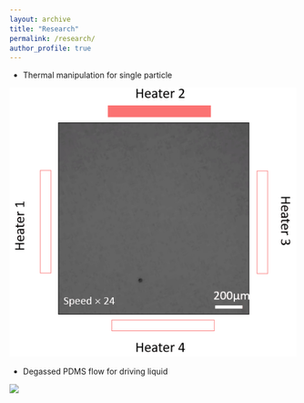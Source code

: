 ```yaml
---
layout: archive
title: "Research"
permalink: /research/
author_profile: true
---
```

* Thermal manipulation for single particle 
<img src='/images/t1.gif'>

* Degassed PDMS flow for driving liquid
<img src='/images/f1.gif'>
